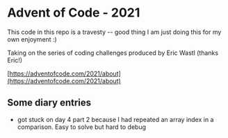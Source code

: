 # Advent of Code - 2021

This code in this repo is a travesty -- good thing I am just doing this for my own enjoyment :)

Taking on the series of coding challenges produced by Eric Wastl (thanks Eric!)

[https://adventofcode.com/2021/about](https://adventofcode.com/2021/about)

## Some diary entries

* got stuck on day 4 part 2 because I had repeated an array index in a comparison. Easy to solve but hard to debug
